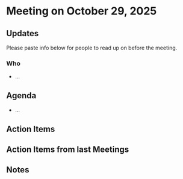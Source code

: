 # Meeting on October 29, 2025

## Updates
Please paste info below for people to read up on before the meeting.

### Who
- ...

## Agenda
- ...

## Action Items

## Action Items from last Meetings

## Notes
